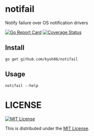 # notifail

Notify failure over OS notification drivers

[![Go Report Card](https://goreportcard.com/badge/github.com/kyoh86/notifail)](https://goreportcard.com/report/github.com/kyoh86/notifail)
[![Coverage Status](https://img.shields.io/codecov/c/github/kyoh86/notifail.svg)](https://codecov.io/gh/kyoh86/notifail)

## Install

```
go get github.com/kyoh86/notifail
```

## Usage

```
notifail --help
```

# LICENSE

[![MIT License](http://img.shields.io/badge/license-MIT-blue.svg)](http://www.opensource.org/licenses/MIT)

This is distributed under the [MIT License](http://www.opensource.org/licenses/MIT).
